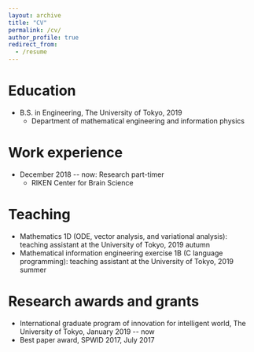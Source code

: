 ```yaml
---
layout: archive
title: "CV"
permalink: /cv/
author_profile: true
redirect_from:
  - /resume
---
```


Education
======
* B.S. in Engineering, The University of Tokyo, 2019
  * Department of mathematical engineering and information physics
<!-- * M.S. in Engineering, The University of Tokyo, 2021 (expected) -->
<!-- * Ph.D in Engineering, The Univeristy of Tokyo, 2024 (expected) -->

Work experience
======
* December 2018 -- now: Research part-timer
  * RIKEN Center for Brain Science

<!--
Computer skills
======
* C/C++
* Python
* MATLAB
-->
  
Teaching
======
* Mathematics 1D (ODE, vector analysis, and variational analysis): teaching assistant at the University of Tokyo, 2019 autumn
* Mathematical information engineering exercise 1B (C language programming): teaching assistant at the University of Tokyo, 2019 summer

Research awards and grants
======
* International graduate program of innovation for intelligent world, The University of Tokyo, January 2019 -- now
* Best paper award, SPWID 2017, July 2017
